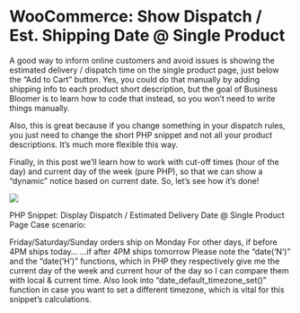 # WooCommerce: Show Dispatch / Est. Shipping Date @ Single Product

A good way to inform online customers and avoid issues is showing the estimated delivery / dispatch time on the single product page, just below the “Add to Cart” button. Yes, you could do that manually by adding shipping info to each product short description, but the goal of Business Bloomer is to learn how to code that instead, so you won’t need to write things manually.

Also, this is great because if you change something in your dispatch rules, you just need to change the short PHP snippet and not all your product descriptions. It’s much more flexible this way.

Finally, in this post we’ll learn how to work with cut-off times (hour of the day) and current day of the week (pure PHP), so that we can show a “dynamic” notice based on current date. So, let’s see how it’s done!

<img src="https://businessbloomer.com/wp-content/uploads/2020/03/woocommerce-dispatch-orderby-shipping-estimate-date-1024x501.png">

PHP Snippet: Display Dispatch / Estimated Delivery Date @ Single Product Page
Case scenario:

Friday/Saturday/Sunday orders ship on Monday
For other days, if before 4PM ships today…
…if after 4PM ships tomorrow
Please note the “date(‘N’)” and the “date(‘H’)” functions, which in PHP they respectively give me the current day of the week and current hour of the day so I can compare them with local & current time. Also look into “date_default_timezone_set()” function in case you want to set a different timezone, which is vital for this snippet’s calculations.

